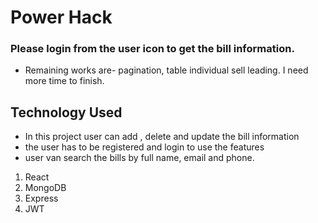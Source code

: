 # Power Hack

### Please login from the user icon to get the bill information.

- Remaining works are- pagination, table individual sell leading. I need more time to finish.

## Technology Used

- In this project user can add , delete and update the bill information
- the user has to be registered and login to use the features
- user van search the bills by full name, email and phone.

1. React
2. MongoDB
3. Express
4. JWT
